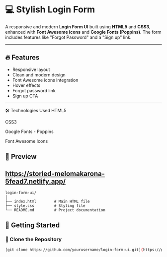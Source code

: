 # 💻 Stylish Login Form

A responsive and modern **Login Form UI** built using **HTML5** and **CSS3**, enhanced with **Font Awesome icons** and **Google Fonts (Poppins)**. The form includes features like "Forgot Password" and a "Sign up" link.

---

## 🔥 Features

- Responsive layout
- Clean and modern design
- Font Awesome icons integration
- Hover effects
- Forgot password link
- Sign up CTA

---
🛠️ Technologies Used
HTML5

CSS3

Google Fonts - Poppins

Font Awesome Icons

## 📸 Preview

https://storied-melomakarona-5fead7.netlify.app/
---

```
login-form-ui/
│
├── index.html        # Main HTML file
├── style.css         # Styling file
└── README.md         # Project documentation
```
## 🚀 Getting Started

### 🔁 Clone the Repository

```bash
[git clone https://github.com/yourusername/login-form-ui.git](https://github.com/Pandurang-More/Login-form)

